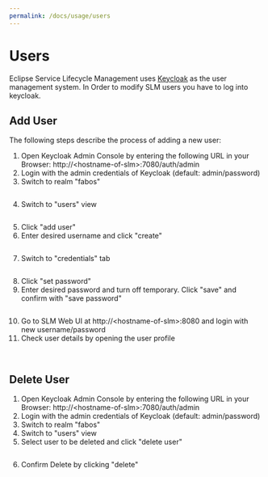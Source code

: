 ```yaml
---
permalink: /docs/usage/users
---
```


# Users

Eclipse Service Lifecycle Management uses [Keycloak](https://www.keycloak.org/) as the user management system.
In Order to modify SLM users you have to log into keycloak.

## Add User

The following steps describe the process of adding a new user:

1. Open Keycloak Admin Console by entering the following URL in your Browser: http://\<hostname-of-slm\>:7080/auth/admin
2. Login with the admin credentials of Keycloak (default: admin/password)
3. Switch to realm "fabos"

<img :src="$withBase('/img/figures/use/user-add-1.png')">

4. Switch to "users" view

<img :src="$withBase('/img/figures/use/user-add-2.png')">

5. Click "add user"
6. Enter desired username and click "create"

<img :src="$withBase('/img/figures/use/user-add-3.png')">

7. Switch to "credentials" tab

<img :src="$withBase('/img/figures/use/user-add-4.png')">

8. Click "set password"
9. Enter desired password and turn off temporary. Click "save" and confirm with "save password"

<img :src="$withBase('/img/figures/use/user-add-5.png')">

10. Go to SLM Web UI at http://\<hostname-of-slm\>:8080 and login with new username/password
11. Check user details by opening the user profile

<img :src="$withBase('/img/figures/use/user-add-6.png')">

<img :src="$withBase('/img/figures/use/user-add-7.png')">

## Delete User

1. Open Keycloak Admin Console by entering the following URL in your Browser: http://\<hostname-of-slm\>:7080/auth/admin
2. Login with the admin credentials of Keycloak (default: admin/password)
3. Switch to realm "fabos"
4. Switch to "users" view
5. Select user to be deleted and click "delete user"

<img :src="$withBase('/img/figures/use/user-delete-1.png')">

6. Confirm Delete by clicking "delete"